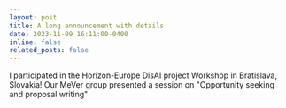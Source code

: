 ```yaml
---
layout: post
title: A long announcement with details
date: 2023-11-09 16:11:00-0400
inline: false
related_posts: false
---
```



I participated in the Horizon-Europe DisAI project Workshop in Bratislava, Slovakia! Our MeVer group presented a session on "Opportunity seeking and proposal writing"
